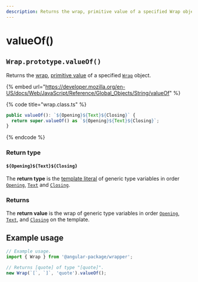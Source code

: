 ```yaml
---
description: Returns the wrap, primitive value of a specified Wrap object.
---
```


# valueOf()

## `Wrap.prototype.valueOf()`

Returns the [wrap](../../getting-started/basic-concepts.md#wrap), [primitive value](https://developer.mozilla.org/en-US/docs/Web/JavaScript/Reference/Global\_Objects/String/valueOf) of a specified [`Wrap`](broken-reference) object.

{% embed url="https://developer.mozilla.org/en-US/docs/Web/JavaScript/Reference/Global_Objects/String/valueOf" %}

{% code title="wrap.class.ts" %}
```typescript
public valueOf(): `${Opening}${Text}${Closing}` {
  return super.valueOf() as `${Opening}${Text}${Closing}`;
}
```
{% endcode %}

### Return type

#### `${Opening}${Text}${Closing}`

The **return type** is the [template literal](https://www.typescriptlang.org/docs/handbook/2/template-literal-types.html) of generic type variables in order [`Opening`](../generic-type-variables.md#wrap-opening), [`Text`](../generic-type-variables.md#wrap-less-than...-text-...greater-than) and [`Closing`](../generic-type-variables.md#wrap-closing).

### Returns

The **return value** is the wrap of generic type variables in order [`Opening`](../generic-type-variables.md#wrap-opening), [`Text`](../generic-type-variables.md#wrap-less-than...-text-...greater-than), and [`Closing`](../generic-type-variables.md#wrap-closing) on the template.

## Example usage

```typescript
// Example usage.
import { Wrap } from '@angular-package/wrapper';

// Returns [quote] of type "[quote]".
new Wrap(`[`, `]`, 'quote').valueOf();
```
